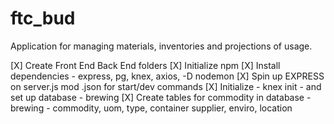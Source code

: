 # ftc_bud
Application for managing materials, inventories and projections of usage.

[X] Create Front End Back End folders
[X] Initialize npm 
[X] Install dependencies - express, pg, knex, axios, -D nodemon
[X] Spin up EXPRESS on server.js mod .json for start/dev commands
[X] Initialize - knex init - and set up database - brewing
[X] Create tables for commodity in database - brewing - commodity, uom, type, container
      supplier, enviro, location
